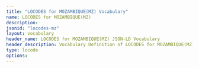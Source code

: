 ```yaml
---
title: "LOCODES for MOZAMBIQUE(MZ) Vocabulary"
name: LOCODES for MOZAMBIQUE(MZ) 
description: 
jsonid: "locodes-mz"
layout: vocabulary
header_name: LOCODES for MOZAMBIQUE(MZ) JSON-LD Vocabulary
header_description: Vocabulary Definition of LOCODES for MOZAMBIQUE(MZ) semantics in HTML format. JSON-LD format is available at [locodes-mz.jsonld](/vocabulary/locodes-mz.jsonld)
type: locode
options:
---
```

